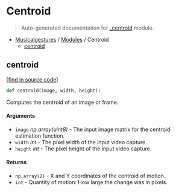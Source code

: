 # Centroid

> Auto-generated documentation for [_centroid](https://github.com/fourMs/MGT-python/blob/master/_centroid.py) module.

- [Musicalgestures](README.md#musicalgestures-index) / [Modules](MODULES.md#musicalgestures-modules) / Centroid
    - [centroid](#centroid)

## centroid

[[find in source code]](https://github.com/fourMs/MGT-python/blob/master/_centroid.py#L5)

```python
def centroid(image, width, height):
```

Computes the centroid of an image or frame.

#### Arguments

- `image` *np.array(uint8)* - The input image matrix for the centroid estimation function.
- `width` *int* - The pixel width of the input video capture.
- `height` *int* - The pixel height of the input video capture.

#### Returns

- `np.array(2)` - X and Y coordinates of the centroid of motion.
- `int` - Quantity of motion: How large the change was in pixels.
